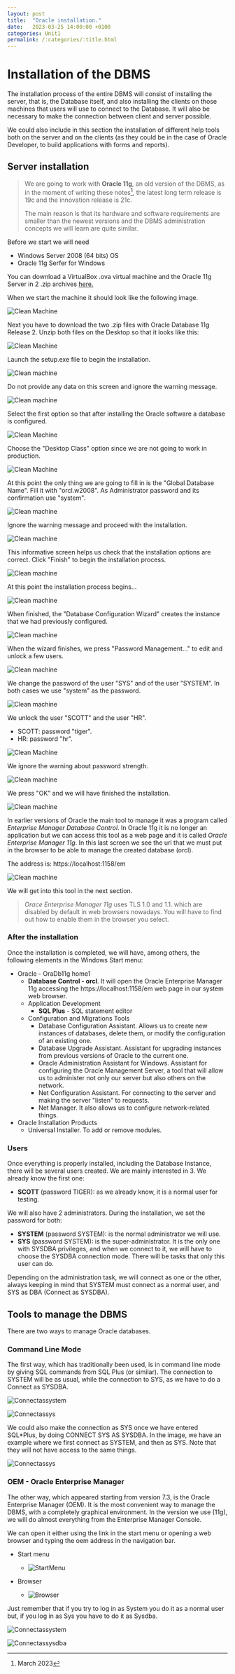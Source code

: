 ```yaml
---
layout: post
title:  "Oracle installation."
date:   2023-03-25 14:00:00 +0100
categories: Unit1
permalink: /:categories/:title.html
---
```

# Installation of the DBMS

The installation process of the entire DBMS will consist of installing the server, that is, the Database itself, and also installing the clients on those machines that users will use to connect to the Database. It will also be necessary to make the connection between client and server possible.

We could also include in this section the installation of different help tools both on the server and on the clients (as they could be in the case of Oracle Developer, to build applications with forms and reports).

## Server installation

> We are going to work with **Oracle 11g**, an old version of the DBMS, as in the moment of writing these notes[^1], the latest long term release is 19c and the innovation release is 21c. 
> 
>The main reason is that its hardware and software requirements are smaller than the newest versions and the DBMS administration concepts we will learn are quite similar.

[^1]: March 2023

Before we start we will need 

- Windows Server 2008 (64 bits) OS
- Oracle 11g Serfer for Windows

You can download a VirtualBox .ova virtual machine and the Oracle 11g Server in 2 .zip archives [here.](https://gvaedu-my.sharepoint.com/:f:/g/personal/j_munozjimeno_edu_gva_es/Etr345tDiSlDsyGdSrelkZIBSFHwZSd1TLmdrYH9Ov8dEw?e=OI7f1l)

When we start the machine it should look like the following image.

![Clean Machine](../assets/Oracle_installation/1.png)

Next you have to download the two .zip files with Oracle Database 11g Release 2. Unzip both files on the Desktop so that it looks like this:

![Clean Machine](../assets/Oracle_installation/2.png)

Launch the setup.exe file to begin the installation.

![Clean machine](../assets/Oracle_installation/3.png)

Do not provide any data on this screen and ignore the warning message.

![Clean machine](../assets/Oracle_installation/4.png)

Select the first option so that after installing the Oracle software a database is configured.

![Clean Machine](../assets/Oracle_installation/5.png)

Choose the "Desktop Class" option since we are not going to work in production.

![Clean Machine](../assets/Oracle_installation/6.png)

At this point the only thing we are going to fill in is the "Global Database Name". Fill it with "orcl.w2008". As Administrator password and its confirmation use "system".

![Clean machine](../assets/Oracle_installation/7.png)

Ignore the warning message and proceed with the installation.

![Clean machine](../assets/Oracle_installation/8.png)

This informative screen helps us check that the installation options are correct. Click "Finish" to begin the installation process.

![Clean machine](../assets/Oracle_installation/9.png)

At this point the installation process begins...

![Clean machine](../assets/Oracle_installation/10.png)

When finished, the "Database Configuration Wizard" creates the instance that we had previously configured.

![Clean machine](../assets/Oracle_installation/11.png)

When the wizard finishes, we press "Password Management..." to edit and unlock a few users.

![Clean machine](../assets/Oracle_installation/12.png)

We change the password of the user "SYS" and of the user "SYSTEM". In both cases we use "system" as the password.

![Clean machine](../assets/Oracle_installation/13.png)

We unlock the user "SCOTT" and the user "HR".

* SCOTT: password "tiger".
* HR: password "hr".

![Clean Machine](../assets/Oracle_installation/14.png)

We ignore the warning about password strength.

![Clean machine](../assets/Oracle_installation/15.png)

We press "OK" and we will have finished the installation.

![Clean machine](../assets/Oracle_installation/16.png)

In earlier versions of Oracle the main tool to manage it was a program called *Enterprise Manager Database Control*. In Oracle 11g it is no longer an application but we can access this tool as a web page and it is called *Oracle Enterprise Manager 11g*. In this last screen we see the url that we must put in the browser to be able to manage the created database (orcl).

The address is: https://localhost:1158/em

![Clean machine](../assets/Oracle_installation/17.png)

We will get into this tool in the next section.

> *Orace Enterprise Manager 11g* uses TLS 1.0 and 1.1. which are disabled by default in web browsers nowadays. You will have to find out how to enable them in the browser you select.

### After the installation

Once the installation is completed, we will have, among others, the following elements in the Windows Start menu:

- Oracle - OraDb11g home1
  - **Database Control - orcl**. It will open the Oracle Enterprise Manager 11g accessing the https://localhost:1158/em web page in our system web browser.
  - Application Development
    - **SQL Plus** - SQL statement editor
  - Configuration and Migrations Tools
      - Database Configuration Assistant. Allows us to create new instances of databases, delete them, or modify the configuration of an existing one.
      - Database Upgrade Assistant. Assistant for upgrading instances from previous versions of Oracle to the current one.
      - Oracle Administration Assistant for Windows. Assistant for configuring the Oracle Management Server, a tool that will allow us to administer not only our server but also others on the network.
      - Net Configuration Assistant. For connecting to the server and making the server "listen" to requests.
      - Net Manager. It also allows us to configure network-related things.
- Oracle Installation Products
  - Universal Installer. To add or remove modules.

### Users

Once everything is properly installed, including the Database Instance, there will be several users created. We are mainly interested in 3. We already know the first one:

- **SCOTT** (password TIGER): as we already know, it is a normal user for testing.
  
We will also have 2 administrators. During the installation, we set the password for both:

- **SYSTEM** (password SYSTEM): is the normal administrator we will use.
- **SYS** (password SYSTEM): is the super-administrator. It is the only one with SYSDBA privileges, and when we connect to it, we will have to choose the SYSDBA connection mode. There will be tasks that only this user can do.

Depending on the administration task, we will connect as one or the other, always keeping in mind that SYSTEM must connect as a normal user, and SYS as DBA (Connect as SYSDBA).


## Tools to manage the DBMS

There are two ways to manage Oracle databases.

### Command Line Mode
The first way, which has traditionally been used, is in command line mode by giving SQL commands from SQL Plus (or similar). The connection to SYSTEM will be as usual, while the connection to SYS, as we have to do a Connect as SYSDBA.

![Connectassystem](../assets/Oracle_installation/SQLPlusSystem.png)

![Connectassys](../assets/Oracle_installation/SQLPlusSys.png)

We could also make the connection as SYS once we have entered SQL*Plus, by doing CONNECT SYS AS SYSDBA. In the image, we have an example where we first connect as SYSTEM, and then as SYS. Note that they will not have access to the same things.

![Connectassys](../assets/Oracle_installation/SQLPlusSystemSys.png)

### OEM - Oracle Enterprise Manager
The other way, which appeared starting from version 7.3, is the Oracle Enterprise Manager (OEM). It is the most convenient way to manage the DBMS, with a completely graphical environment. In the version we use (11g), we will do almost everything from the Enterprise Manager Console.

We can open it either using the link in the start menu or opening a web browser and typing the oem address in the navigation bar.

- Start menu
  - ![StartMenu](../assets/Oracle_installation/oem.png)

- Browser
  - ![Browser](../assets/Oracle_installation/oem_browser.png)

Just remember that if you try to log in as System you do it as a normal user but, if you log in as Sys you have to do it as Sysdba.

![Connectassystem](../assets/Oracle_installation/connectassystem.png)

![Connectassysdba](../assets/Oracle_installation/connectassysdba.png)